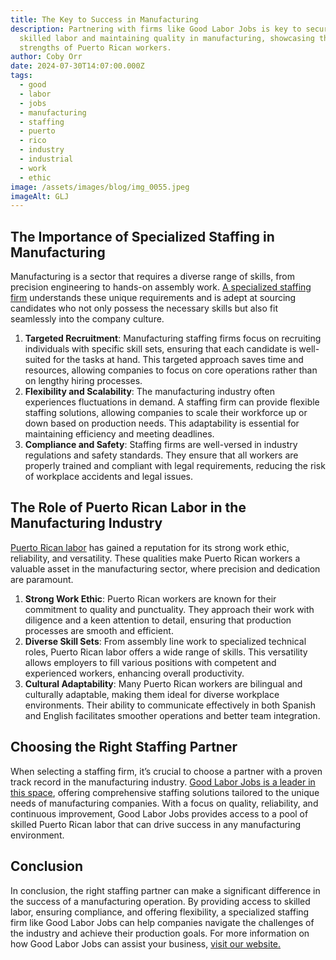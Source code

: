 ```yaml
---
title: The Key to Success in Manufacturing
description: Partnering with firms like Good Labor Jobs is key to securing
  skilled labor and maintaining quality in manufacturing, showcasing the
  strengths of Puerto Rican workers.
author: Coby Orr
date: 2024-07-30T14:07:00.000Z
tags:
  - good
  - labor
  - jobs
  - manufacturing
  - staffing
  - puerto
  - rico
  - industry
  - industrial
  - work
  - ethic
image: /assets/images/blog/img_0055.jpeg
imageAlt: GLJ
---
```

## The Importance of Specialized Staffing in Manufacturing

Manufacturing is a sector that requires a diverse range of skills, from precision engineering to hands-on assembly work. [A specialized staffing firm](https://goodlaborjobs.com/services/) understands these unique requirements and is adept at sourcing candidates who not only possess the necessary skills but also fit seamlessly into the company culture.

1. **Targeted Recruitment**: Manufacturing staffing firms focus on recruiting individuals with specific skill sets, ensuring that each candidate is well-suited for the tasks at hand. This targeted approach saves time and resources, allowing companies to focus on core operations rather than on lengthy hiring processes.
2. **Flexibility and Scalability**: The manufacturing industry often experiences fluctuations in demand. A staffing firm can provide flexible staffing solutions, allowing companies to scale their workforce up or down based on production needs. This adaptability is essential for maintaining efficiency and meeting deadlines.
3. **Compliance and Safety**: Staffing firms are well-versed in industry regulations and safety standards. They ensure that all workers are properly trained and compliant with legal requirements, reducing the risk of workplace accidents and legal issues.

## The Role of Puerto Rican Labor in the Manufacturing Industry

[Puerto Rican labor](https://goodlaborjobs.com/about/) has gained a reputation for its strong work ethic, reliability, and versatility. These qualities make Puerto Rican workers a valuable asset in the manufacturing sector, where precision and dedication are paramount.

1. **Strong Work Ethic**: Puerto Rican workers are known for their commitment to quality and punctuality. They approach their work with diligence and a keen attention to detail, ensuring that production processes are smooth and efficient.
2. **Diverse Skill Sets**: From assembly line work to specialized technical roles, Puerto Rican labor offers a wide range of skills. This versatility allows employers to fill various positions with competent and experienced workers, enhancing overall productivity.
3. **Cultural Adaptability**: Many Puerto Rican workers are bilingual and culturally adaptable, making them ideal for diverse workplace environments. Their ability to communicate effectively in both Spanish and English facilitates smoother operations and better team integration.

## Choosing the Right Staffing Partner

When selecting a staffing firm, it’s crucial to choose a partner with a proven track record in the manufacturing industry. [Good Labor Jobs is a leader in this space](https://goodlaborjobs.com/testimonials/), offering comprehensive staffing solutions tailored to the unique needs of manufacturing companies. With a focus on quality, reliability, and continuous improvement, Good Labor Jobs provides access to a pool of skilled Puerto Rican labor that can drive success in any manufacturing environment.

## Conclusion

In conclusion, the right staffing partner can make a significant difference in the success of a manufacturing operation. By providing access to skilled labor, ensuring compliance, and offering flexibility, a specialized staffing firm like Good Labor Jobs can help companies navigate the challenges of the industry and achieve their production goals. For more information on how Good Labor Jobs can assist your business, [visit our website.](https://goodlaborjobs.com)
